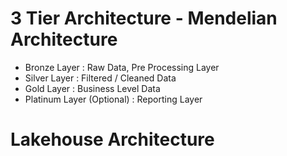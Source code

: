 # 3 Tier Architecture - Mendelian Architecture

- Bronze Layer : Raw Data, Pre Processing Layer
- Silver Layer : Filtered / Cleaned Data
- Gold Layer : Business Level Data
- Platinum Layer (Optional) : Reporting Layer

# Lakehouse Architecture 

